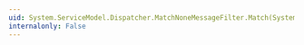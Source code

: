 ```yaml
---
uid: System.ServiceModel.Dispatcher.MatchNoneMessageFilter.Match(System.ServiceModel.Channels.MessageBuffer)
internalonly: False
---
```

